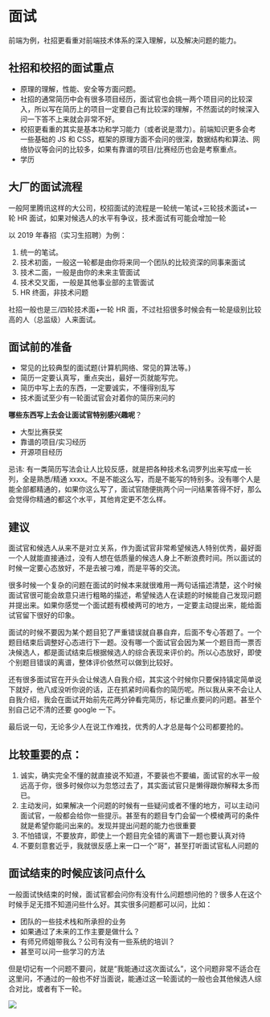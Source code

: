 # 面试

前端为例，社招更看重对前端技术体系的深入理解，以及解决问题的能力。

## 社招和校招的面试重点

-   原理的理解，性能、安全等方面问题。
-   社招的通常简历中会有很多项目经历，面试官也会挑一两个项目问的比较深入，所以写在简历上的项目一定要自己有比较深的理解，不然面试的时候深入问一下答不上来就会非常不好。
-   校招更看重的其实是基本功和学习能力（或者说是潜力）。前端知识更多会考一些基础的 JS 和 CSS，框架的原理方面不会问的很深，数据结构和算法、网络协议等会问的比较多，如果有靠谱的项目/比赛经历也会是考察重点。
-   学历

## 大厂的面试流程

一般阿里腾讯这样的大公司，校招面试的流程是一轮统一笔试+三轮技术面试+一轮 HR 面试，如果对候选人的水平有争议，技术面试有可能会增加一轮

以 2019 年春招（实习生招聘）为例：

1.  统一的笔试。
2.  技术初面，一般这一轮都是由你将来同一个团队的比较资深的同事来面试
3.  技术二面，一般是由你的未来主管面试
4.  技术交叉面，一般是其他事业部的主管面试
5.  HR 终面，非技术问题

社招一般也是三/四轮技术面+一轮 HR 面，不过社招很多时候会有一轮是级别比较高的人（总监级）人来面试。

## 面试前的准备

-   常见的比较典型的面试题(计算机网络、常见的算法等。)
-   简历一定要认真写，重点突出，最好一页就能写完。
-   简历中写上去的东西，一定要诚实，不懂得别乱写
-   技术面试至少有一轮面试官会对着你的简历来问的

**哪些东西写上去会让面试官特别感兴趣呢**？

-   大型比赛获奖
-   靠谱的项目/实习经历
-   开源项目经历

忌讳: 有一类简历写法会让人比较反感，就是把各种技术名词罗列出来写成一长列，全是熟悉/精通 xxxx。不是不能这么写，而是不能写的特别多。没有哪个人是能全部都精通的，如果你这么写了，面试官随便挑两个问一问结果答得不好，那么会觉得你精通的都这个水平，其他肯定更不怎么样。

## 建议

面试官和候选人从来不是对立关系，作为面试官非常希望候选人特别优秀，最好面一个人就能直接通过，没有人想在低质量的候选人身上不断浪费时间。所以面试的时候一定要心态放好，不是去被刁难，而是平等的交流。

很多时候一个复杂的问题在面试的时候本来就很难用一两句话描述清楚，这个时候面试官很可能会故意只进行粗略的描述，希望候选人在读题的时候能自己发现问题并提出来。如果你感觉一个面试题有模棱两可的地方，一定要主动提出来，能给面试官留下很好的印象。

面试的时候不要因为某个题目犯了严重错误就自暴自弃，后面不专心答题了。一个题目结束后调整好心态进行下一题。没有哪一个面试官会因为某一个题目而一票否决候选人，都是面试结束后根据候选人的综合表现来评价的。所以心态放好，即使个别题目错误的离谱，整体评价依然可以做到比较好。

还有很多面试官在开头会让候选人自我介绍，其实这个时候你只要保持镇定简单说下就好，他八成没听你说的话，正在抓紧时间看你的简历呢。所以我从来不会让人自我介绍，我会在面试开始前先花两分钟看完简历，标记重点要问的问题。甚至个别自己记不清的还要 google 一下。

最后说一句，无论多少人在说工作难找，优秀的人才总是每个公司都要抢的。

## 比较重要的点：

1.  诚实，确实完全不懂的就直接说不知道，不要装也不要编，面试官的水平一般远高于你，很多时候你以为忽悠过去了，其实面试官只是懒得跟你解释太多而已。
2.  主动发问，如果解决一个问题的时候有一些疑问或者不懂的地方，可以主动问面试官，一般都会给你一些提示。甚至有的题目专门会留一个模棱两可的条件就是希望你能问出来的。发现并提出问题的能力也很重要
3.  不怕错误，不要放弃，即使上一个题目完全错的离谱下一题也要认真对待
4.  不要刻意套近乎，我就很反感上来一口一个“哥”，甚至打听面试官私人问题的

## 面试结束的时候应该问点什么

一般面试快结束的时候，面试官都会问你有没有什么问题想问他的？很多人在这个时候手足无措不知道问些什么好。其实很多问题都可以问，比如：

-   团队的一些技术栈和所承担的业务
-   如果通过了未来的工作主要是做什么？
-   有师兄师姐带我么？公司有没有一些系统的培训？
-   甚至可以问一些学习的方法

但是切记有一个问题不要问，就是“我能通过这次面试么”，这个问题非常不适合在这里问，不通过的一般也不好当面说，能通过这一轮面试的一般也会其他候选人综合对比，或者有下一轮。

![](https://gitee.com/wangrongding/image-house/raw/master/images/202110151328417.png)

<!-- https://mp.weixin.qq.com/s/7NjxEAo7nPNsBCV7UwTz1A -->

<!-- ![1f17bc119c2e045dfcbeb3a0d78d4b57](https://i.loli.net/2021/10/15/YVxs16RTycnwlLC.png) -->
